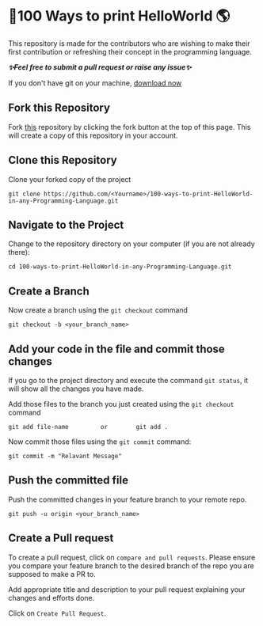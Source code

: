 #           💯100 Ways to print HelloWorld 🌎

This repository is made for the contributors who are wishing to make their first contribution or refreshing their concept in the programming language.

***✨Feel free to submit a pull request  or raise any issue✨***

If you don't have git on your machine, [download now](https://docs.github.com/en/github/getting-started-with-github/set-up-git) 

## Fork this Repository

Fork [this](https://github.com/divyasri77/100-ways-to-print-HelloWorld-in-any-Programming-Language) repository by clicking the fork button at the top of this page. This will create a copy of this repository in your account.

## Clone this Repository

Clone your forked copy of the project

```
git clone https://github.com/<Yourname>/100-ways-to-print-HelloWorld-in-any-Programming-Language.git
```

## Navigate to the Project

Change to the repository directory on your computer (if you are not already there):

```
cd 100-ways-to-print-HelloWorld-in-any-Programming-Language.git
```

## Create a Branch

Now create a branch using the `git checkout` command

```
git checkout -b <your_branch_name>
```

##  Add your code in the file and commit those changes

If you go to the project directory and execute the command `git status`, it will show all the changes you have made.

Add those files to the branch you just created using the `git checkout` command

```
git add file-name         or        git add .
```

Now commit those files using the `git commit` command:

```
git commit -m "Relavant Message"
```

## Push the committed file

 Push the committed changes in your feature branch to your remote repo.

```
git push -u origin <your_branch_name>
```

## Create a Pull request

To create a pull request, click on `compare and pull requests`. Please ensure you compare your feature branch to the desired branch of the repo you are supposed to make a PR to.

Add appropriate title and description to your pull request explaining your changes and efforts done.

Click on `Create Pull Request`.

